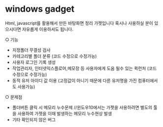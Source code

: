 # windows gadget

Html, javascript를 활용해서 만든 바탕화면 정리 가젯입니다
혹시나 사용하실 분이 있으시다면 자유롭게 이용하셔도 됩니다.

○ 기능
  - 지정폴더 무결성 검사
  - 카테고리별 폴더 분류 (코드 수정으로 수정가능)
  - 사용자 로그인 기록 생성
  - 작업관리자, 인터넷익스플로어,메모장 등 사용자에게 도움 될수 있는 퀵런처 (코드 수정으로 수정가능)
  - 동적 유저 아이디 값 이용 (고정값이 아니기 때문에 다른 유저명을 가진 컴퓨터에서도 사용가능)

○ 문제점
- 폴더버튼 클릭 시 메모리 누수문제 //윈도우10에서는 가젯을 사용하려면 별도의 툴을 사용하여 가젯을  이때 발생하는 메모리 누수현상 발생
- 기타 확인되지 않은 버그
